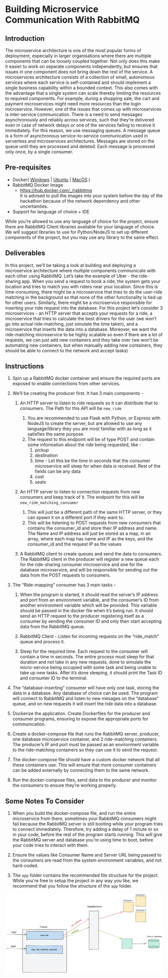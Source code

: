 # Building Microservice Communication With RabbitMQ

## Introduction

The microservice architecture is one of the most popular forms of deployment, especially in larger organisations where there are multiple components that can be loosely coupled together. Not only does this make it easier to work on separate components independently, but ensures that issues in one component does not bring down the rest of the service. A microservices architecture consists of a collection of small, autonomous services where each service is self-contained and should implement a single business capability within a bounded context. This also comes with the advantage that a single system can scale thereby limiting the resources to required components. For example, during a shopping sale, the cart and payment microservices might need more resources than the login microservice. However, one of the issues that comes up with microservices is inter-service communication. There is a need to send messages asynchronously and reliably across services, such that they’re delivered even in case of network delays or one of the services failing to receive it immediately. For this reason, we use messaging queues. A message queue is a form of asynchronous service-to-service communication used in serverless and microservices architectures. Messages are stored on the queue until they are processed and deleted. Each message is processed only once, by a single consumer.

## Pre-requisites

- Docker( [Windows](https://docs.docker.com/desktop/windows/install/) | [Ubuntu](https://docs.docker.com/engine/install/ubuntu/#:~:text=Install%20from%20a%20package&text=Go%20to%20https%3A%2F%2Fdownload,version%20you%20want%20to%20install) | [MacOS](https://docs.docker.com/desktop/mac/install/) )
- RabbitMQ Docker Image
  - <https://hub.docker.com/_/rabbitmq>  
It is advised to pull the images into your system before the day of the hackathon because of the network dependency and other uncertainties.
- Support for language of choice + IDE

While you’re allowed to use any language of choice for the project, ensure there are RabbitMQ Client libraries available for your language of choice. We will suggest libraries to use for Python/NodeJS to set up different components of the project, but you may use any library to the same effect.

## Deliverables

In this project, we’ll be taking a look at building and deploying a microservice architecture where multiple components communicate with each other using RabbitMQ. Let’s take the example of Uber - the ride-sharing app. When you send a request to book a ride, the system gets your location and tries to match you with riders near your location. Since this is time-consuming, there might be a microservice that tries to do the user-ride matching in the background so that none of the other functionality is tied up for other users. Similarly, there might be a microservice responsible for inserting your ride request into the database. For this project let’s consider 3 microservices - an HTTP server that accepts your requests for a ride, a microservice that tries to calculate the best drivers for the user (we won’t go into actual ride-matching, just simulate the time taken), and a microservice that inserts the data into a database. Moreover, we want the ride-matching microservice to be highly scalable so even if there are a lot of requests, we can just add new containers and they take over (we won’t be automating new containers, but when manually adding new containers, they should be able to connect to the network and accept tasks)

## Instructions

1. Spin up a RabbitMQ docker container and ensure the required ports are exposed to enable connections from other services.

2. We’ll be creating the producer first. It has 3 main components -
	1.  An HTTP server to listen to ride requests so it can distribute that to consumers. The Path for this API will be `new_ride`
		1. You are recommended to use Flask with Python, or Express with NodeJS to create the server, but are allowed to use any language/library they you are most familiar with as long as it satisfies the same purpose
		2. The request to this endpoint will be of type POST and contain some information about the ride being requested, like - 
			1. pickup
			2. destination
			3. time - Let this be the time in seconds that the consumer microservice will sleep for when data is received. Rest of the fields can be any data
			4. cost
			5. seats
		
	2. An HTTP server to listen to connection requests from new consumers and keep track of it. The endpoint for this will be `new_ride_matching_consumer`
		1. This will just be a different path of the same HTTP server, or they can spawn it on a different port if they want to.
		2. This will be listening to POST requests from new consumers that contains the consumer_id and store their IP address and name. The Name and IP address will just be stored as a map, in an array, where each map has name and IP as the keys, and the consumer_id and the request IP as the values
		   
	3. A RabbitMQ client to create queues and send the data to consumers. The RabbitMQ client in the producer will register a new queue each for the ride-sharing consumer microservice and one for the database microservice, and will be responsible for sending out the data from the POST requests to consumers. 

3. The “Ride-mapping” consumer has 3 main tasks -
	1. When the program is started, it should read the server’s IP address and port from an environment variable, and the consumer’s ID from another environment variable which will be provided. This variable should be passed in the docker file when it’s being run. It should send an HTTP request to the producer registering itself as a consumer by sending the consumer ID and only then start accepting data from the RabbitMQ queue.

	2. RabbitMQ Client - Listen for incoming requests on the “ride_match” queue and process it. 
	   
	3. Sleep for the required time. Each request to the consumer will contain a time in seconds. The entire process must sleep for that duration and not take in any new requests, done to simulate the micro-service being occupied with some task and being unable to take up new tasks. After it’s done sleeping, it should print the Task ID and consumer ID to the terminal.
	   
4. The “database-inserting” consumer will have only one task, storing the data in a database. Any database of choice can be used. The program will connect to RabbitMQ and listen to new mesages on the “database” queue, and on new requests it will insert the ride data into a database.
 
5. Dockerize the application. Create Dockerfiles for the producer and consumer programs, ensuring to expose the appropriate ports for communication.

6. Create a docker-compose file that runs the RabbitMQ server, producer, one database microservice container, and 2 ride-matching containers. The producer’s IP and port must be passed as an environment variable to the ride-matching containers so they can use it to send the request.

7. The docker-compose file should have a custom docker network that all these containers use. This will ensure that more consumer containers can be added externally by connecting them to the same network.

8. Run the docker-compose files, send data to the producer and monitor the consumers to ensure they’re working properly.

## Some Notes To Consider
1. When you build the docker-compose file, and run the entire microservice from there, sometimes your RabbitMQ consumers might fail because the RabbitMQ server is still booting while your program tries to connect immediately. Therefore, try adding a delay of 1 minute or so in your code, before the rest of the program starts running. This will give the RabbitMQ server and database you're using time to boot, before your code tries to interact with them. 

2. Ensure the values like Consumer Name and Server URL being passed to the consumers are read from the system environment variables, and not hard-coded.

3. The `app` folder contains the recommended file structure for the project. While you're free to setup the project in any way you like, we recommend that you follow the structure of the `app` folder.


![Services Setup](ServicesSetup.png)
